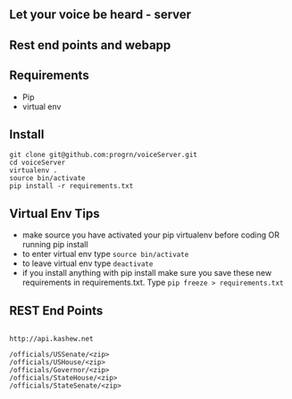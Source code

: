 Let your voice be heard - server
-----------------------------------------------------------
## Rest end points and webapp


## Requirements

- Pip
- virtual env

## Install

```
git clone git@github.com:progrn/voiceServer.git
cd voiceServer
virtualenv .
source bin/activate
pip install -r requirements.txt
```

## Virtual Env Tips
- make source you have activated your pip virtualenv before coding OR running pip install
- to enter virtual env type `source bin/activate`
- to leave virtual env type `deactivate`
- if you install anything with pip install make sure you save these new requirements in requirements.txt.  Type `pip freeze > requirements.txt`


## REST End Points
```

http://api.kashew.net

/officials/USSenate/<zip>
/officials/USHouse/<zip>
/officials/Governor/<zip>
/officials/StateHouse/<zip>
/officials/StateSenate/<zip>
```
